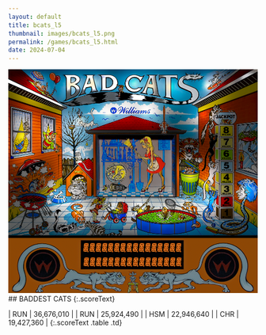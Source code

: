 ```yaml
---
layout: default
title: bcats_l5
thumbnail: images/bcats_l5.png
permalink: /games/bcats_l5.html
date: 2024-07-04
---
```


<img src="../images/bcats_l5.png" class="gameThumbnail img-fluid mx-auto align-middle">
## BADDEST CATS
{:.scoreText}

| RUN | 36,676,010 | 
| RUN | 25,924,490 | 
| HSM | 22,946,640 | 
| CHR | 19,427,360 | 
{:.scoreText .table .td}
